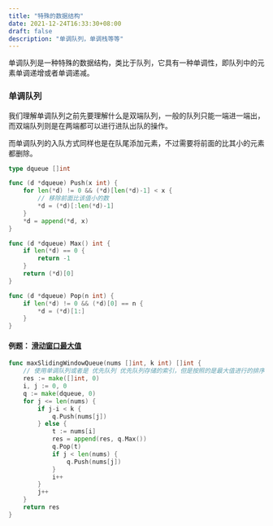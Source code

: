 ```yaml
---
title: "特殊的数据结构"
date: 2021-12-24T16:33:30+08:00
draft: false
description: "单调队列，单调栈等等"
---
```


单调队列是一种特殊的数据结构，类比于队列，它具有一种单调性，即队列中的元素单调递增或者单调递减。

### 单调队列

我们理解单调队列之前先要理解什么是双端队列，一般的队列只能一端进一端出，而双端队列则是在两端都可以进行进队出队的操作。

而单调队列的入队方式同样也是在队尾添加元素，不过需要将前面的比其小的元素都删除。

```go
type dqueue []int

func (d *dqueue) Push(x int) {
	for len(*d) != 0 && (*d)[len(*d)-1] < x {
		// 移除前面比该值小的数
		*d = (*d)[:len(*d)-1]
	}
	*d = append(*d, x)
}

func (d *dqueue) Max() int {
	if len(*d) == 0 {
		return -1
	}
	return (*d)[0]
}

func (d *dqueue) Pop(n int) {
	if len(*d) != 0 && (*d)[0] == n {
		*d = (*d)[1:]
	}
}
```

#### 例题： [滑动窗口最大值](https://leetcode-cn.com/leetbook/read/top-interview-questions/xatgye/)

```go
func maxSlidingWindowQueue(nums []int, k int) []int {
	// 使用单调队列或者是 优先队列 优先队列存储的索引，但是按照的是最大值进行的排序
	res := make([]int, 0)
	i, j := 0, 0
	q := make(dqueue, 0)
	for j <= len(nums) {
		if j-i < k {
			q.Push(nums[j])
		} else {
			t := nums[i]
			res = append(res, q.Max())
			q.Pop(t)
			if j < len(nums) {
				q.Push(nums[j])
			}
			i++
		}
		j++
	}
	return res
}
```





